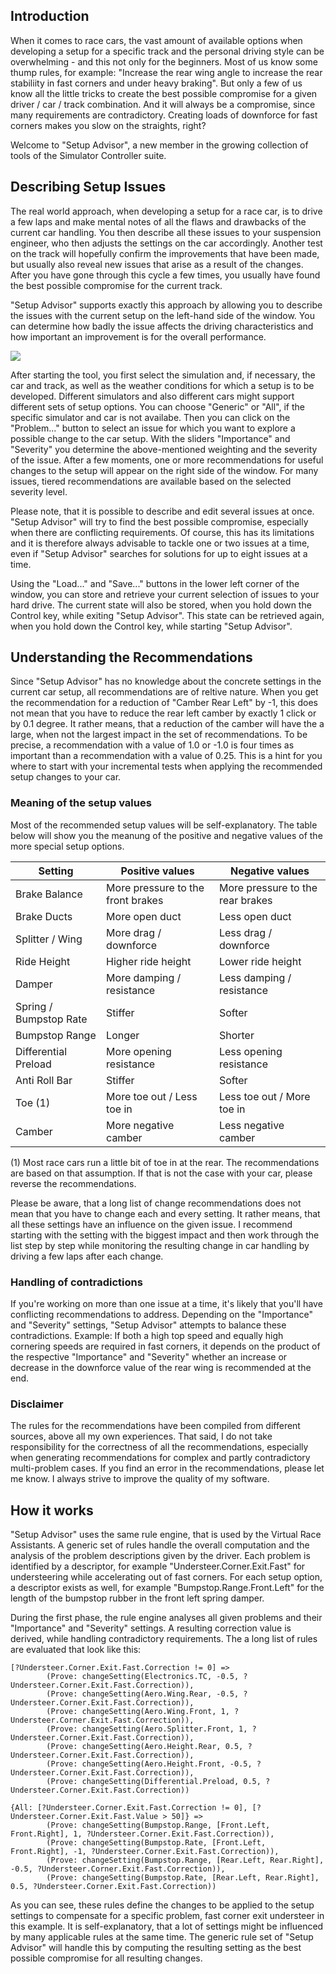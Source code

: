 ## Introduction

When it comes to race cars, the vast amount of available options when developing a setup for a specific track and the personal driving style can be overwhelming - and this not only for the beginners. Most of us know some thump rules, for example: "Increase the rear wing angle to increase the rear stabiliity in fast corners and under heavy braking". But only a few of us know all the little tricks to create the best possible compromise for a given driver / car / track combination. And it will always be a compromise, since many requirements are contradictory. Creating loads of downforce for fast corners makes you slow on the straights, right?

Welcome to "Setup Advisor", a new member in the growing collection of tools of the Simulator Controller suite.

## Describing Setup Issues

The real world approach, when developing a setup for a race car, is to drive a few laps and make mental notes of all the flaws and drawbacks of the current car handling. You then describe all these issues to your suspension engineer, who then adjusts the settings on the car accordingly. Another test on the track will hopefully confirm the improvements that have been made, but usually also reveal new issues that arise as a result of the changes. After you have gone through this cycle a few times, you usually have found the best possible compromise for the current track.

"Setup Advisor" supports exactly this approach by allowing you to describe the issues with the current setup on the left-hand side of the window. You can determine how badly the issue affects the driving characteristics and how important an improvement is for the overall performance.

![](https://github.com/SeriousOldMan/Simulator-Controller/blob/Development/Docs/Images/Setup%20Advisor.JPG)

After starting the tool, you first select the simulation and, if necessary, the car and track, as well as the weather conditions for which a setup is to be developed. Different simulators and also different cars might support different sets of setup options. You can choose "Generic" or "All", if the specific simulator and car is not availabe. Then you can click on the "Problem..." button to select an issue for which you want to explore a possible change to the car setup. With the sliders "Importance" and "Severity" you determine the above-mentioned weighting and the severity of the issue. After a few moments, one or more recommendations for useful changes to the setup will appear on the right side of the window. For many issues, tiered recommendations are available based on the selected severity level.

Please note, that it is possible to describe and edit several issues at once. "Setup Advisor" will try to find the best possible compromise, especially when there are conflicting requirements. Of course, this has its limitations and it is therefore always advisable to tackle one or two issues at a time, even if "Setup Advisor" searches for solutions for up to eight issues at a time.

Using the "Load..." and "Save..." buttons in the lower left corner of the window, you can store and retrieve your current selection of issues to your hard drive. The current state will also be stored, when you hold down the Control key, while exiting "Setup Advisor". This state can be retrieved again, when you hold down the Control key, while starting "Setup Advisor".

## Understanding the Recommendations

Since "Setup Advisor" has no knowledge about the concrete settings in the current car setup, all recommendations are of reltive nature. When you get the recommendation for a reduction of "Camber Rear Left" by -1, this does not mean that you have to reduce the rear left camber by exactly 1 click or by 0.1 degree. It rather means, that a reduction of the camber will have the a large, when not the largest impact in the set of recommendations. To be precise, a recommendation with a value of 1.0 or -1.0 is four times as important than a recommendation with a value of 0.25. This is a hint for you where to start with your incremental tests when applying the recommended setup changes to your car.

### Meaning of the setup values

Most of the recommended setup values will be self-explanatory. The table below will show you the meanung of the positive and negative values of the more special setup options.

| Setting                 | Positive values                   | Negative values                   |
| ----------------------- | --------------------------------- | --------------------------------- |
| Brake Balance           | More pressure to the front brakes | More pressure to the rear brakes  |
| Brake Ducts             | More open duct                    | Less open duct                    |
| Splitter / Wing         | More drag / downforce             | Less drag / downforce             |
| Ride Height             | Higher ride height                | Lower ride height                 |
| Damper                  | More damping / resistance         | Less damping / resistance         |
| Spring / Bumpstop Rate  | Stiffer                           | Softer                            |
| Bumpstop Range          | Longer                            | Shorter                           |
| Differential Preload    | More opening resistance           | Less opening resistance           |
| Anti Roll Bar           | Stiffer                           | Softer                            |
| Toe (1)                 | More toe out / Less toe in        | Less toe out / More toe in        |
| Camber                  | More negative camber              | Less negative camber              |

(1) Most race cars run a little bit of toe in at the rear. The recommendations are based on that assumption. If that is not the case with your car, please reverse the recommendations.

Please be aware, that a long list of change recommendations does not mean that you have to change each and every setting. It rather means, that all these settings have an influence on the given issue. I recommend starting with the setting with the biggest impact and then work through the list step by step while monitoring the resulting change in car handling by driving a few laps after each change.

### Handling of contradictions

If you're working on more than one issue at a time, it's likely that you'll have conflicting recommendations to address. Depending on the "Importance" and "Severity" settings, "Setup Advisor" attempts to balance these contradictions. Example: If both a high top speed and equally high cornering speeds are required in fast corners, it depends on the product of the respective "Importance" and "Severity" whether an increase or decrease in the downforce value of the rear wing is recommended at the end.

### Disclaimer

The rules for the recommendations have been compiled from different sources, above all my own experiences. That said, I do not take responsibility for the correctness of all the recommendations, especially when generating recommendations for complex and partly contradictory multi-problem cases. If you find an error in the recommendations, please let me know. I always strive to improve the quality of my software.

## How it works

"Setup Advisor" uses the same rule engine, that is used by the Virtual Race Assistants. A generic set of rules handle the overall computation and the analysis of the problem descriptions given by the driver. Each problem is identified by a descriptor, for example "Understeer.Corner.Exit.Fast" for understeering while accelerating out of fast corners. For each setup option, a descriptor exists as well, for example "Bumpstop.Range.Front.Left" for the length of the bumpstop rubber in the front left spring damper.

During the first phase, the rule engine analyses all given problems and their "Importance" and "Severity" settings. A resulting correction value is derived, while handling contradictory requirements. The a long list of rules are evaluated that look like this:

	[?Understeer.Corner.Exit.Fast.Correction != 0] =>
			(Prove: changeSetting(Electronics.TC, -0.5, ?Understeer.Corner.Exit.Fast.Correction)),
			(Prove: changeSetting(Aero.Wing.Rear, -0.5, ?Understeer.Corner.Exit.Fast.Correction)),
			(Prove: changeSetting(Aero.Wing.Front, 1, ?Understeer.Corner.Exit.Fast.Correction)),
			(Prove: changeSetting(Aero.Splitter.Front, 1, ?Understeer.Corner.Exit.Fast.Correction)),
			(Prove: changeSetting(Aero.Height.Rear, 0.5, ?Understeer.Corner.Exit.Fast.Correction)),
			(Prove: changeSetting(Aero.Height.Front, -0.5, ?Understeer.Corner.Exit.Fast.Correction)),
			(Prove: changeSetting(Differential.Preload, 0.5, ?Understeer.Corner.Exit.Fast.Correction))

	{All: [?Understeer.Corner.Exit.Fast.Correction != 0], [?Understeer.Corner.Exit.Fast.Value > 50]} =>
			(Prove: changeSetting(Bumpstop.Range, [Front.Left, Front.Right], 1, ?Understeer.Corner.Exit.Fast.Correction)),
			(Prove: changeSetting(Bumpstop.Rate, [Front.Left, Front.Right], -1, ?Understeer.Corner.Exit.Fast.Correction)),
			(Prove: changeSetting(Bumpstop.Range, [Rear.Left, Rear.Right], -0.5, ?Understeer.Corner.Exit.Fast.Correction)),
			(Prove: changeSetting(Bumpstop.Rate, [Rear.Left, Rear.Right], 0.5, ?Understeer.Corner.Exit.Fast.Correction))

As you can see, these rules define the changes to be applied to the setup settings to compensate for a specific problem, fast corner exit understeer in this example. It is self-explanatory, that a lot of settings might be influenced by many applicable rules at the same time. The generic rule set of "Setup Advisor" will handle this by computing the resulting setting as the best possible compromise for all resulting changes.
